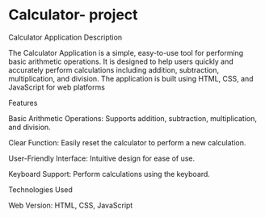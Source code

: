 # Calculator- project
Calculator Application
Description

The Calculator Application is a simple, easy-to-use tool for performing basic arithmetic operations. It is designed to help users quickly and accurately perform calculations including addition, subtraction, multiplication, and division. The application is built using HTML, CSS, and JavaScript for web platforms 

Features


Basic Arithmetic Operations: Supports addition, subtraction, multiplication, and division.

Clear Function: Easily reset the calculator to perform a new calculation.

User-Friendly Interface: Intuitive design for ease of use.

Keyboard Support: Perform calculations using the keyboard.


Technologies Used

Web Version: 
HTML, CSS, JavaScript
